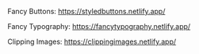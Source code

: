 Fancy Buttons: https://styledbuttons.netlify.app/

Fancy Typography: https://fancytypography.netlify.app/

Clipping Images: https://clippingimages.netlify.app/